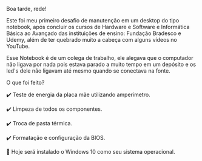 Boa tarde, rede!

Este foi meu primeiro desafio de manutenção em um desktop do tipo notebook, após concluir os cursos de Hardware e Software e Informática Básica ao Avançado das instituições de ensino: Fundação Bradesco e Udemy, além de ter quebrado muito a cabeça com alguns vídeos no YouTube.

Esse Notebook é de um colega de trabalho, ele alegava que o computador não ligava por nada pois estava parado a muito tempo em um depósito e os led's dele não ligavam até mesmo quando se conectava na fonte.

O que foi feito?

✔️ Teste de energia da placa mãe utilizando amperímetro.

✔️ Limpeza de todos os componentes.

✔️ Troca de pasta térmica.

✔️ Formatação e configuração da BIOS.

🔄 Hoje será instalado o Windows 10 como seu sistema operacional.
